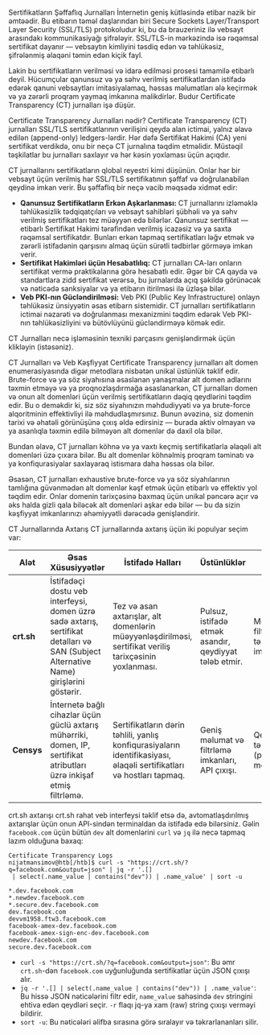 Sertifikatların Şəffaflıq Jurnalları
İnternetin geniş kütləsində etibar nazik bir əmtəədir. Bu etibarın təməl daşlarından biri Secure Sockets Layer/Transport Layer Security (SSL/TLS) protokoludur ki, bu da brauzeriniz ilə vebsayt arasındakı kommunikasiyağı şifrələyir. SSL/TLS-in mərkəzində isə rəqəmsal sertifikat dayanır — vebsaytın kimliyini təsdiq edən və təhlükəsiz, şifrələnmiş əlaqəni təmin edən kiçik fayl.

Lakin bu sertifikatların verilməsi və idarə edilməsi prosesi tamamilə etibarlı deyil. Hücumçular qanunsuz və ya səhv verilmiş sertifikatlardan istifadə edərək qanuni vebsaytları imitasiyalamaq, həssas məlumatları ələ keçirmək və ya zərərli proqram yaymaq imkanına malikdirlər. Budur Certificate Transparency (CT) jurnalları işə düşür.

Certificate Transparency Jurnalları nədir?
Certificate Transparency (CT) jurnalları SSL/TLS sertifikatlarının verilişini qeydə alan ictimai, yalnız əlavə edilən (append-only) ledgers-lərdir. Hər dəfə Sertifikat Hakimi (CA) yeni sertifikat verdikdə, onu bir neçə CT jurnalına təqdim etməlidir. Müstəqil təşkilatlar bu jurnalları saxlayır və hər kəsin yoxlaması üçün açıqdır.

CT jurnallarını sertifikatların qlobal reyestri kimi düşünün. Onlar hər bir vebsayt üçün verilmiş hər SSL/TLS sertifikatının şəffaf və doğrulanabilən qeydinə imkan verir. Bu şəffaflıq bir neçə vacib məqsədə xidmət edir:

* **Qanunsuz Sertifikatların Erkən Aşkarlanması:** CT jurnallarını izləməklə təhlükəsizlik tədqiqatçıları və vebsayt sahibləri şübhəli və ya səhv verilmiş sertifikatları tez müəyyən edə bilərlər. Qanunsuz sertifikat — etibarlı Sertifikat Hakimi tərəfindən verilmiş icazəsiz və ya saxta rəqəmsal sertifikatdır. Bunları erkən tapmaq sertifikatları ləğv etmək və zərərli istifadənin qarşısını almaq üçün sürətli tədbirlər görməyə imkan verir.
* **Sertifikat Hakimləri üçün Hesabatlılıq:** CT jurnalları CA-ları onların sertifikat vermə praktikalarına görə hesabatlı edir. Əgər bir CA qayda və standartlara zidd sertifikat verərsə, bu jurnalarda açıq şəkildə görünəcək və nəticədə sanksiyalar və ya etibarın itirilməsi ilə üzləşə bilər.
* **Veb PKI-nın Gücləndirilməsi:** Veb PKI (Public Key Infrastructure) onlayn təhlükəsiz ünsiyyətin əsas etibarn sistemidir. CT jurnalları sertifikatların ictimai nəzarəti və doğrulanması mexanizmini təqdim edərək Veb PKI-nın təhlükəsizliyini və bütövlüyünü gücləndirməyə kömək edir.

CT Jurnalları necə işləməsinin texniki parçasını genişləndirmək üçün klikləyin (istəsəniz).

CT Jurnalları və Veb Kəşfiyyat
Certificate Transparency jurnalları alt domen enumerasiyasında digər metodlara nisbətən unikal üstünlük təklif edir. Brute-force və ya söz siyahısına əsaslanan yanaşmalar alt domen adlarını təxmin etməyə və ya proqnozlaşdırmağa əsaslanarkən, CT jurnalları domen və onun alt domenləri üçün verilmiş sertifikatların dəqiq qeydlərini təqdim edir. Bu o deməkdir ki, siz söz siyahınızın məhdudiyyəti və ya brute-force alqoritminin effektivliyi ilə məhdudlaşmırsınız. Bunun əvəzinə, siz domenin tarixi və əhatəli görünüşünə çıxış əldə edirsiniz — burada aktiv olmayan və ya asanlıqla təxmin edilə bilməyən alt domenlər də daxil ola bilər.

Bundan əlavə, CT jurnalları köhnə və ya vaxtı keçmiş sertifikatlarla əlaqəli alt domenləri üzə çıxara bilər. Bu alt domenlər köhnəlmiş proqram təminatı və ya konfiqurasiyalar saxlayaraq istismara daha həssas ola bilər.

Əsasən, CT jurnalları exhaustive brute-force və ya söz siyahılarının tamlığına güvənmədən alt domenlər kəşf etmək üçün etibarlı və effektiv yol təqdim edir. Onlar domenin tarixçəsinə baxmaq üçün unikal pəncərə açır və əks halda gizli qala biləcək alt domenləri aşkar edə bilər — bu da sizin kəşfiyyat imkanlarınızı əhəmiyyətli dərəcədə genişləndirir.

CT Jurnallarında Axtarış
CT jurnallarında axtarış üçün iki populyar seçim var:

| Alət       | Əsas Xüsusiyyətlər                                                                                                                     | İstifadə Halları                                                                                                      | Üstünlüklər                                            | Mənfi cəhətlər                                  |
| ---------- | -------------------------------------------------------------------------------------------------------------------------------------- | --------------------------------------------------------------------------------------------------------------------- | ------------------------------------------------------ | ----------------------------------------------- |
| **crt.sh** | İstifadəçi dostu veb interfeysi, domen üzrə sadə axtarış, sertifikat detalları və SAN (Subject Alternative Name) girişlərini göstərir. | Tez və asan axtarışlar, alt domenlərin müəyyənləşdirilməsi, sertifikat veriliş tarixçəsinin yoxlanması.               | Pulsuz, istifadə etmək asandır, qeydiyyat tələb etmir. | Məhdud filter və təhlil imkanları.              |
| **Censys** | İnternetə bağlı cihazlar üçün güclü axtarış mühərriki, domen, IP, sertifikat atributları üzrə inkişaf etmiş filtrləmə.                 | Sertifikatların dərin təhlili, yanlış konfiqurasiyaların identifikasiyası, əlaqəli sertifikatları və hostları tapmaq. | Geniş məlumat və filtrləmə imkanları, API çıxışı.      | Qeydiyyat tələb olunur (pulsuz tier mövcuddur). |

crt.sh axtarışı
crt.sh rahat veb interfeysi təklif etsə də, avtomatlaşdırılmış axtarışlar üçün onun API-sindən terminaldan da istifadə edə bilərsiniz. Gəlin `facebook.com` üçün bütün `dev` alt domenlərini `curl` və `jq` ilə necə tapmaq lazım olduğuna baxaq:

```
Certificate Transparency Logs
nijatmansimov@htb[/htb]$ curl -s "https://crt.sh/?q=facebook.com&output=json" | jq -r '.[] 
 | select(.name_value | contains("dev")) | .name_value' | sort -u
 
*.dev.facebook.com
*.newdev.facebook.com
*.secure.dev.facebook.com
dev.facebook.com
devvm1958.ftw3.facebook.com
facebook-amex-dev.facebook.com
facebook-amex-sign-enc-dev.facebook.com
newdev.facebook.com
secure.dev.facebook.com
```

* `curl -s "https://crt.sh/?q=facebook.com&output=json"`: Bu əmr `crt.sh`-dən `facebook.com` uyğunluğunda sertifikatlar üçün JSON çıxışı alır.
* `jq -r '.[] | select(.name_value | contains("dev")) | .name_value'`: Bu hissə JSON nəticələrini filtr edir, `name_value` sahəsində `dev` stringini ehtiva edən qeydləri seçir. `-r` flaqı jq-ya xam (raw) string çıxışı verməyi bildirir.
* `sort -u`: Bu nəticələri əlifba sırasına görə sıralayır və təkrarlananları silir.

